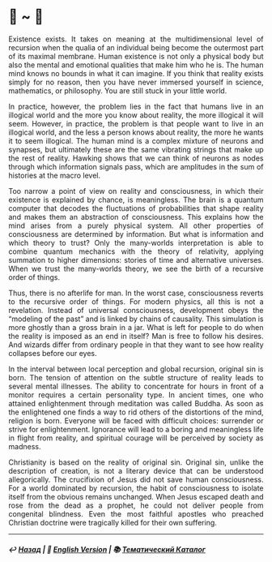 # 🏃 ~ 🏃

<p align="justify">Existence exists. It takes on meaning at the multidimensional level of recursion when the qualia of an individual being become the outermost part of its maximal membrane. Human existence is not only a physical body but also the mental and emotional qualities that make him who he is. The human mind knows no bounds in what it can imagine. If you think that reality exists simply for no reason, then you have never immersed yourself in science, mathematics, or philosophy. You are still stuck in your little world.</p>

<p align="justify">In practice, however, the problem lies in the fact that humans live in an illogical world and the more you know about reality, the more illogical it will seem. However, in practice, the problem is that people want to live in an illogical world, and the less a person knows about reality, the more he wants it to seem illogical. The human mind is a complex mixture of neurons and synapses, but ultimately these are the same vibrating strings that make up the rest of reality. Hawking shows that we can think of neurons as nodes through which information signals pass, which are amplitudes in the sum of histories at the macro level.</p>

<p align="justify">Too narrow a point of view on reality and consciousness, in which their existence is explained by chance, is meaningless. The brain is a quantum computer that decodes the fluctuations of probabilities that shape reality and makes them an abstraction of consciousness. This explains how the mind arises from a purely physical system. All other properties of consciousness are determined by information. But what is information and which theory to trust? Only the many-worlds interpretation is able to combine quantum mechanics with the theory of relativity, applying summation to higher dimensions: stories of time and alternative universes. When we trust the many-worlds theory, we see the birth of a recursive order of things.</p>

<p align="justify">Thus, there is no afterlife for man. In the worst case, consciousness reverts to the recursive order of things. For modern physics, all this is not a revelation. Instead of universal consciousness, development obeys the “modeling of the past” and is linked by chains of causality. This simulation is more ghostly than a gross brain in a jar. What is left for people to do when the reality is imposed as an end in itself? Man is free to follow his desires. And wizards differ from ordinary people in that they want to see how reality collapses before our eyes.</p>

<p align="justify">In the interval between local perception and global recursion, original sin is born. The tension of attention on the subtle structure of reality leads to several mental illnesses. The ability to concentrate for hours in front of a monitor requires a certain personality type. In ancient times, one who attained enlightenment through meditation was called Buddha. As soon as the enlightened one finds a way to rid others of the distortions of the mind, religion is born. Everyone will be faced with difficult choices: surrender or strive for enlightenment. Ignorance will lead to a boring and meaningless life in flight from reality, and spiritual courage will be perceived by society as madness.</p>

<p align="justify">Christianity is based on the reality of original sin. Original sin, unlike the description of creation, is not a literary device that can be understood allegorically. The crucifixion of Jesus did not save human consciousness. For a world dominated by recursion, the habit of consciousness to isolate itself from the obvious remains unchanged. When Jesus escaped death and rose from the dead as a prophet, he could not deliver people from congenital blindness. Even the most faithful apostles who preached Christian doctrine were tragically killed for their own suffering.</p>

<p align="justify"></p>

<p align="justify"></p>

<p align="justify"></p>

<p align="justify"></p>

<p align="justify"></p>

***

##### ↩️ [Назад](index-2.md) | 🗽 [English Version](acceleration.md) | 📚 [Тематический Каталог](index_2t.md)

